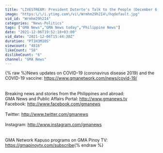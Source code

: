 ```yaml
---
title: "LIVESTREAM: President Duterte's Talk to the People (December 6, 2021) - Replay"
image: "https:\/\/i.ytimg.com\/vi\/Wrmhm29h2I4\/hqdefault.jpg"
vid_id: "Wrmhm29h2I4"
categories: "News-Politics"
tags: ["GMA News","GMA News today","Philippine News"]
date: "2021-12-06T19:52:18+03:00"
vid_date: "2021-12-06T15:44:30Z"
duration: "PT1H3M10S"
viewcount: "4816"
likeCount: "58"
dislikeCount: "6"
channel: "GMA News"
---
```

{% raw %}News updates on COVID-19 (coronavirus disease 2019) and the COVID-19 vaccine: <a rel="nofollow" target="blank" href="https://www.gmanetwork.com/news/covid-19/">https://www.gmanetwork.com/news/covid-19/</a><br /><br /><br />Breaking news and stories from the Philippines and abroad:<br />GMA News and Public Affairs Portal: <a rel="nofollow" target="blank" href="http://www.gmanews.tv">http://www.gmanews.tv</a><br />Facebook: <a rel="nofollow" target="blank" href="http://www.facebook.com/gmanews">http://www.facebook.com/gmanews</a><br /><br />Twitter: <a rel="nofollow" target="blank" href="http://www.twitter.com/gmanews">http://www.twitter.com/gmanews</a><br /><br />Instagram: <a rel="nofollow" target="blank" href="http://www.instagram.com/gmanews">http://www.instagram.com/gmanews</a><br /><br /><br />GMA Network Kapuso programs on GMA Pinoy TV: <a rel="nofollow" target="blank" href="https://gmapinoytv.com/subscribe">https://gmapinoytv.com/subscribe</a>{% endraw %}
